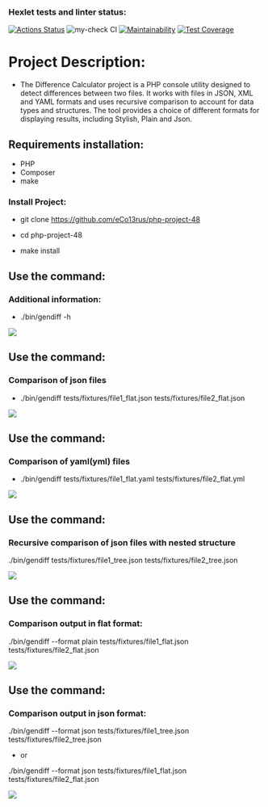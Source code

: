 ### Hexlet tests and linter status:
[![Actions Status](https://github.com/eCo13rus/php-project-48/workflows/hexlet-check/badge.svg)](https://github.com/eCo13rus/php-project-48/actions)
![my-check CI](https://github.com/eCo13rus/php-project-48/actions/workflows/my-check.yml/badge.svg)
[![Maintainability](https://api.codeclimate.com/v1/badges/2ea9e1a47d5c57d93717/maintainability)](https://codeclimate.com/github/eCo13rus/php-project-48/maintainability)
[![Test Coverage](https://api.codeclimate.com/v1/badges/2ea9e1a47d5c57d93717/test_coverage)](https://codeclimate.com/github/eCo13rus/php-project-48/test_coverage)

# Project Description:
 - The Difference Calculator project is a PHP console utility designed to detect differences between two files. It works with files in JSON, XML and YAML formats and uses recursive comparison to account for data types and structures. The tool provides a choice of different formats for displaying results, including Stylish, Plain and Json.

## Requirements installation:

- PHP
- Composer
- make

### Install Project:

- git clone https://github.com/eCo13rus/php-project-48

- cd php-project-48

- make install

## Use the command:

### Additional information:
- ./bin/gendiff -h

<a href="https://asciinema.org/a/dnSWy9MbR8C49v9px4tQl7tTp" target="_blank"><img src="https://asciinema.org/a/dnSWy9MbR8C49v9px4tQl7tTp.svg" /></a>

## Use the command:

### Comparison of json files
- ./bin/gendiff tests/fixtures/file1_flat.json tests/fixtures/file2_flat.json 

<a href="https://asciinema.org/a/n1OhFzkY1uFhYCTxoar43PVHW" target="_blank"><img src="https://asciinema.org/a/n1OhFzkY1uFhYCTxoar43PVHW.svg" /></a>

## Use the command:

### Comparison of yaml(yml) files
- ./bin/gendiff tests/fixtures/file1_flat.yaml tests/fixtures/file2_flat.yml

<a href="https://asciinema.org/a/Mh4N3xsA6SHkSXRZlZuxO0odJ" target="_blank"><img src="https://asciinema.org/a/Mh4N3xsA6SHkSXRZlZuxO0odJ.svg" /></a>

## Use the command:

### Recursive comparison of json files with nested structure
./bin/gendiff tests/fixtures/file1_tree.json tests/fixtures/file2_tree.json

<a href="https://asciinema.org/a/L3bhoI5yP4svgxqpaeupjMDtw" target="_blank"><img src="https://asciinema.org/a/L3bhoI5yP4svgxqpaeupjMDtw.svg" /></a>

## Use the command:

### Comparison output in flat format:
./bin/gendiff --format plain tests/fixtures/file1_flat.json tests/fixtures/file2_flat.json

<a href="https://asciinema.org/a/W6JE0GdDzbJQp6cANr9K6SfxZ" target="_blank"><img src="https://asciinema.org/a/W6JE0GdDzbJQp6cANr9K6SfxZ.svg" /></a>

## Use the command:

### Comparison output in json format:
./bin/gendiff --format json tests/fixtures/file1_tree.json tests/fixtures/file2_tree.json

- or

./bin/gendiff --format json tests/fixtures/file1_flat.json tests/fixtures/file2_flat.json

<a href="https://asciinema.org/a/YqHXzm0McftQRNS7NwM9Hwgo1" target="_blank"><img src="https://asciinema.org/a/YqHXzm0McftQRNS7NwM9Hwgo1.svg" /></a>